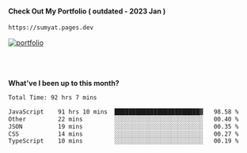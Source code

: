 #### Check Out My Portfolio ( outdated - 2023 Jan ) 
````bash
https://sumyat.pages.dev
````

<a href='https://sumyat.pages.dev/'>
    <img src='https://github.com/sumyat-aung/sumyat-aung/assets/108873224/c9b4f2be-c585-4dd3-84e1-692c3854a6d8' alt='portfolio' align='center' />
</a>


<br />
<br />


<br />
<br />

**What've I been up to this month?**

<!--START_SECTION:waka-->

```txt
Total Time: 92 hrs 7 mins

JavaScript    91 hrs 10 mins  ████████████████████████▓   98.58 %
Other         22 mins         ░░░░░░░░░░░░░░░░░░░░░░░░░   00.40 %
JSON          19 mins         ░░░░░░░░░░░░░░░░░░░░░░░░░   00.35 %
CSS           14 mins         ░░░░░░░░░░░░░░░░░░░░░░░░░   00.27 %
TypeScript    10 mins         ░░░░░░░░░░░░░░░░░░░░░░░░░   00.19 %
```

<!--END_SECTION:waka-->




